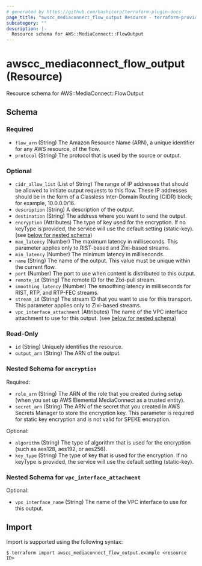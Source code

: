 ```yaml
---
# generated by https://github.com/hashicorp/terraform-plugin-docs
page_title: "awscc_mediaconnect_flow_output Resource - terraform-provider-awscc"
subcategory: ""
description: |-
  Resource schema for AWS::MediaConnect::FlowOutput
---
```


# awscc_mediaconnect_flow_output (Resource)

Resource schema for AWS::MediaConnect::FlowOutput



<!-- schema generated by tfplugindocs -->
## Schema

### Required

- `flow_arn` (String) The Amazon Resource Name (ARN), a unique identifier for any AWS resource, of the flow.
- `protocol` (String) The protocol that is used by the source or output.

### Optional

- `cidr_allow_list` (List of String) The range of IP addresses that should be allowed to initiate output requests to this flow. These IP addresses should be in the form of a Classless Inter-Domain Routing (CIDR) block; for example, 10.0.0.0/16.
- `description` (String) A description of the output.
- `destination` (String) The address where you want to send the output.
- `encryption` (Attributes) The type of key used for the encryption. If no keyType is provided, the service will use the default setting (static-key). (see [below for nested schema](#nestedatt--encryption))
- `max_latency` (Number) The maximum latency in milliseconds. This parameter applies only to RIST-based and Zixi-based streams.
- `min_latency` (Number) The minimum latency in milliseconds.
- `name` (String) The name of the output. This value must be unique within the current flow.
- `port` (Number) The port to use when content is distributed to this output.
- `remote_id` (String) The remote ID for the Zixi-pull stream.
- `smoothing_latency` (Number) The smoothing latency in milliseconds for RIST, RTP, and RTP-FEC streams.
- `stream_id` (String) The stream ID that you want to use for this transport. This parameter applies only to Zixi-based streams.
- `vpc_interface_attachment` (Attributes) The name of the VPC interface attachment to use for this output. (see [below for nested schema](#nestedatt--vpc_interface_attachment))

### Read-Only

- `id` (String) Uniquely identifies the resource.
- `output_arn` (String) The ARN of the output.

<a id="nestedatt--encryption"></a>
### Nested Schema for `encryption`

Required:

- `role_arn` (String) The ARN of the role that you created during setup (when you set up AWS Elemental MediaConnect as a trusted entity).
- `secret_arn` (String) The ARN of the secret that you created in AWS Secrets Manager to store the encryption key. This parameter is required for static key encryption and is not valid for SPEKE encryption.

Optional:

- `algorithm` (String) The type of algorithm that is used for the encryption (such as aes128, aes192, or aes256).
- `key_type` (String) The type of key that is used for the encryption. If no keyType is provided, the service will use the default setting (static-key).


<a id="nestedatt--vpc_interface_attachment"></a>
### Nested Schema for `vpc_interface_attachment`

Optional:

- `vpc_interface_name` (String) The name of the VPC interface to use for this output.

## Import

Import is supported using the following syntax:

```shell
$ terraform import awscc_mediaconnect_flow_output.example <resource ID>
```
